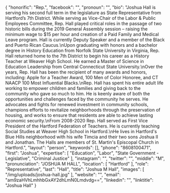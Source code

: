{
  "honorific": "Rep.",
  "facebook": "",
  "pronoun": "",
  "bio": "Joshua Hall is serving his second full term in the legislature as State Representative from Hartford’s 7th District. While serving as Vice-Chair of the Labor & Public Employees Committee, Rep. Hall played critical roles in the passage of two historic bills during the 2019 General Assembly session – raising the minimum wage to $15 per hour and creation of a Paid Family and Medical Leave program. Hall is currently Deputy Speaker and a member of the Black and Puerto Rican Caucus.\nUpon graduating with honors and a bachelor degree in History Education from Norfolk State University in Virginia, Rep. Hall returned home to the 7th District to begin his career as a History Teacher at Weaver High School. He earned a Master of Science in Education Leadership from Central Connecticut State University.\nOver the years, Rep. Hall has been the recipient of many awards and honors, including: Apple for a Teacher Award, 100 Men of Color Honoree, and CT NAACP 100 Most Influential Blacks.\nRep. Hall has spent his entire adult life working to empower children and families and giving back to the community who gave so much to him. He is keenly aware of both the opportunities and challenges faced by the community he serves. He advocates and fights for renewed investment in community schools, champions efforts to revitalize neighborhoods through the preservation of housing, and works to ensure that residents are able to achieve lasting economic security.\nFrom 2008-2020 Rep. Hall served as First Vice President of the Hartford Federation of Teachers. He is currently teaching Social Studies at Weaver High School in Hartford.\nHe lives in Hartford's Blue Hills neighborhood with his wife Timcia and their two sons Joshua II and Jonathan. The Halls are members of St. Martin's Episcopal Church in Hartford.",
  "layout": "person",
  "keywords": [],
  "phone": "8608100471",
  "first": "Joshua",
  "expertise": [
    "Education",
    "Labor",
    "State Government - Legislative",
    "Criminal Justice"
  ],
  "instagram": "",
  "twitter": "",
  "middle": "M",
  "pronunciation": "JOSHUA M HALL",
  "location": [
    "Hartford"
  ],
  "role": "Representative",
  "last": "Hall",
  "title": "Joshua M Hall",
  "images": [
    "/img/uploads/joshua-hall.jpg"
  ],
  "website": "",
  "email": "am9zaHVhLmhhbGxAY2dhLmN0Lmdvdg==",
  "linkedin": "",
  "linktitle": "Joshua Hall"
}